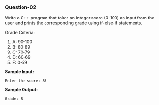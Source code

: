 ### Question-02

Write a C++ program that takes an integer score (0-100) as input from the user and prints the corresponding grade using if-else-if statements.

Grade Criteria:

1. A: 90-100
2. B: 80-89
3. C: 70-79
4. D: 60-69
5. F: 0-59

**Sample Input:**

```
Enter the score: 85
```

**Sample Output:**

```
Grade: B
```
